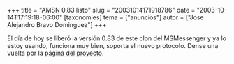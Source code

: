 +++
title = "AMSN 0.83 listo"
slug = "20031014171918786"
date = "2003-10-14T17:19:18-06:00"
[taxonomies]
tema = ["anuncios"]
autor = ["Jose Alejandro Bravo Dominguez"]
+++

El día de hoy se liberó la versión 0.83 de este clon del MSMessenger y
ya lo estoy usando, funciona muy bien, soporta el nuevo protocolo. Dense
una vuelta por la [página del proyecto](http://amsn.sourceforge.net/).

